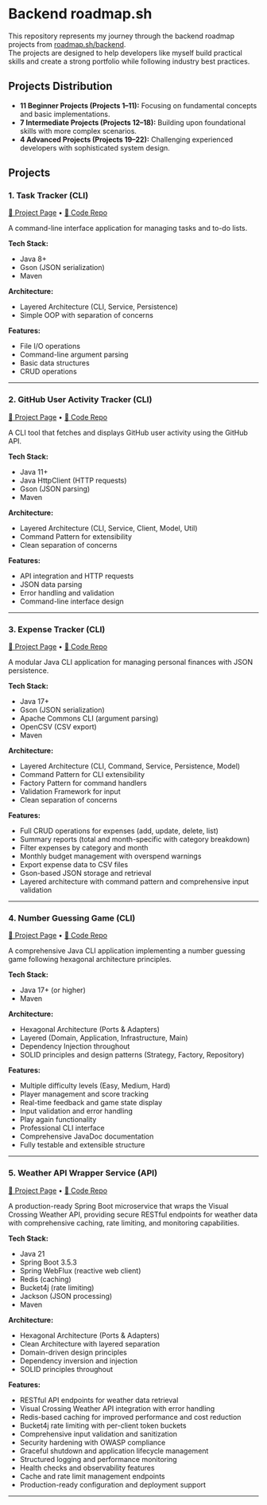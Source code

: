 # Backend roadmap.sh

This repository represents my journey through the backend roadmap projects from [roadmap.sh/backend](https://roadmap.sh/backend).  
The projects are designed to help developers like myself build practical skills and create a strong portfolio while following industry best practices.

## Projects Distribution
- **11 Beginner Projects (Projects 1–11):** Focusing on fundamental concepts and basic implementations.
- **7 Intermediate Projects (Projects 12–18):** Building upon foundational skills with more complex scenarios.
- **4 Advanced Projects (Projects 19–22):** Challenging experienced developers with sophisticated system design.

## Projects

### 1. Task Tracker (CLI)
[🔗 Project Page](https://roadmap.sh/projects/task-tracker) • [📁 Code Repo](https://github.com/Shockp/Backend-Projects/tree/main/task-tracker)

A command-line interface application for managing tasks and to-do lists.

**Tech Stack:**
- Java 8+
- Gson (JSON serialization)
- Maven

**Architecture:**
- Layered Architecture (CLI, Service, Persistence)
- Simple OOP with separation of concerns

**Features:**
- File I/O operations
- Command-line argument parsing
- Basic data structures
- CRUD operations

---

### 2. GitHub User Activity Tracker (CLI)
[🔗 Project Page](https://roadmap.sh/projects/github-user-activity) • [📁 Code Repo](https://github.com/Shockp/Backend-Projects/tree/main/github-user-activity)

A CLI tool that fetches and displays GitHub user activity using the GitHub API.

**Tech Stack:**
- Java 11+
- Java HttpClient (HTTP requests)
- Gson (JSON parsing)
- Maven

**Architecture:**
- Layered Architecture (CLI, Service, Client, Model, Util)
- Command Pattern for extensibility
- Clean separation of concerns

**Features:**
- API integration and HTTP requests
- JSON data parsing
- Error handling and validation
- Command-line interface design

---

### 3. Expense Tracker (CLI)
[🔗 Project Page](https://roadmap.sh/projects/expense-tracker) • [📁 Code Repo](https://github.com/Shockp/Backend-Projects/tree/main/expense-tracker)

A modular Java CLI application for managing personal finances with JSON persistence.

**Tech Stack:**
- Java 17+
- Gson (JSON serialization)
- Apache Commons CLI (argument parsing)
- OpenCSV (CSV export)
- Maven

**Architecture:**
- Layered Architecture (CLI, Command, Service, Persistence, Model)
- Command Pattern for CLI extensibility
- Factory Pattern for command handlers
- Validation Framework for input
- Clean separation of concerns

**Features:**
- Full CRUD operations for expenses (add, update, delete, list)
- Summary reports (total and month-specific with category breakdown)
- Filter expenses by category and month
- Monthly budget management with overspend warnings
- Export expense data to CSV files
- Gson-based JSON storage and retrieval
- Layered architecture with command pattern and comprehensive input validation

---

### 4. Number Guessing Game (CLI)
[🔗 Project Page](https://roadmap.sh/projects/number-guessing-game) • [📁 Code Repo](https://github.com/Shockp/Backend-Projects/tree/main/number-guessing-game)

A comprehensive Java CLI application implementing a number guessing game following hexagonal architecture principles.

**Tech Stack:**
- Java 17+ (or higher)
- Maven

**Architecture:**
- Hexagonal Architecture (Ports & Adapters)
- Layered (Domain, Application, Infrastructure, Main)
- Dependency Injection throughout
- SOLID principles and design patterns (Strategy, Factory, Repository)

**Features:**
- Multiple difficulty levels (Easy, Medium, Hard)
- Player management and score tracking
- Real-time feedback and game state display
- Input validation and error handling
- Play again functionality
- Professional CLI interface
- Comprehensive JavaDoc documentation
- Fully testable and extensible structure

---

### 5. Weather API Wrapper Service (API)
[🔗 Project Page](https://roadmap.sh/projects/weather-api-wrapper-service) • [📁 Code Repo](https://github.com/Shockp/Backend-Projects/tree/main/weather-api-wrapper-service)

A production-ready Spring Boot microservice that wraps the Visual Crossing Weather API, providing secure RESTful endpoints for weather data with comprehensive caching, rate limiting, and monitoring capabilities.

**Tech Stack:**
- Java 21
- Spring Boot 3.5.3
- Spring WebFlux (reactive web client)
- Redis (caching)
- Bucket4j (rate limiting)
- Jackson (JSON processing)
- Maven

**Architecture:**
- Hexagonal Architecture (Ports & Adapters)
- Clean Architecture with layered separation
- Domain-driven design principles
- Dependency inversion and injection
- SOLID principles throughout

**Features:**
- RESTful API endpoints for weather data retrieval
- Visual Crossing Weather API integration with error handling
- Redis-based caching for improved performance and cost reduction
- Bucket4j rate limiting with per-client token buckets
- Comprehensive input validation and sanitization
- Security hardening with OWASP compliance
- Graceful shutdown and application lifecycle management
- Structured logging and performance monitoring
- Health checks and observability features
- Cache and rate limit management endpoints
- Production-ready configuration and deployment support

---
